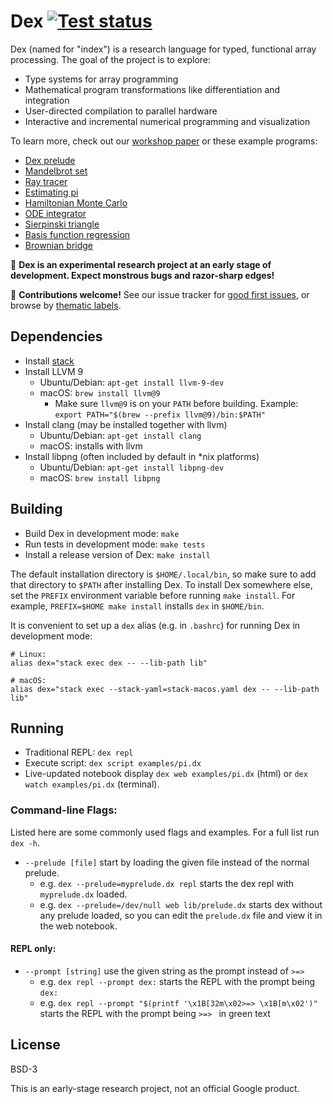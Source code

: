 # Dex [![Test status](https://github.com/google-research/dex-lang/workflows/Tests/badge.svg)](https://github.com/google-research/dex-lang/actions?query=workflow%3ATests)
Dex (named for "index") is a research language for typed, functional array
processing. The goal of the project is to explore:

  * Type systems for array programming
  * Mathematical program transformations like differentiation and integration
  * User-directed compilation to parallel hardware
  * Interactive and incremental numerical programming and visualization

To learn more, check out our
[workshop paper](https://openreview.net/pdf?id=rJxd7vsWPS)
or these example programs:

  * [Dex prelude](https://google-research.github.io/dex-lang/prelude.html)
  * [Mandelbrot set](https://google-research.github.io/dex-lang/examples/mandelbrot.html)
  * [Ray tracer](https://google-research.github.io/dex-lang/examples/raytrace.html)
  * [Estimating pi](https://google-research.github.io/dex-lang/examples/pi.html)
  * [Hamiltonian Monte Carlo](https://google-research.github.io/dex-lang/examples/mcmc.html)
  * [ODE integrator](https://google-research.github.io/dex-lang/examples/ode-integrator.html)
  * [Sierpinski triangle](https://google-research.github.io/dex-lang/examples/sierpinski.html)
  * [Basis function regression](https://google-research.github.io/dex-lang/examples/regression.html)
  * [Brownian bridge](https://google-research.github.io/dex-lang/examples/brownian_motion.html)

🚨 **Dex is an experimental research project at an early stage of
development. Expect monstrous bugs and razor-sharp edges!**

🤝 **Contributions welcome!** See our issue tracker for [good first issues](https://github.com/google-research/dex-lang/labels/good%20first%20issue), or browse by [thematic labels](https://github.com/google-research/dex-lang/labels).

## Dependencies

  * Install [stack](https://www.haskellstack.org)
  * Install LLVM 9
    * Ubuntu/Debian: `apt-get install llvm-9-dev`
    * macOS: `brew install llvm@9`
      * Make sure `llvm@9` is on your `PATH` before building. Example: `export PATH="$(brew --prefix llvm@9)/bin:$PATH"`
  * Install clang (may be installed together with llvm)
    * Ubuntu/Debian: `apt-get install clang`
    * macOS: installs with llvm
  * Install libpng (often included by default in *nix platforms)
    * Ubuntu/Debian: `apt-get install libpng-dev`
    * macOS: `brew install libpng`

## Building

 * Build Dex in development mode: `make`
 * Run tests in development mode: `make tests`
 * Install a release version of Dex: `make install`

The default installation directory is `$HOME/.local/bin`, so make sure to add
that directory to `$PATH` after installing Dex. To install Dex somewhere else,
set the `PREFIX` environment variable before running `make install`. For
example, `PREFIX=$HOME make install` installs `dex` in `$HOME/bin`.

It is convenient to set up a `dex` alias (e.g. in `.bashrc`) for running Dex in
development mode:

```console
# Linux:
alias dex="stack exec dex -- --lib-path lib"

# macOS:
alias dex="stack exec --stack-yaml=stack-macos.yaml dex -- --lib-path lib"
```

## Running

  * Traditional REPL: `dex repl`
  * Execute script: `dex script examples/pi.dx`
  * Live-updated notebook display `dex web examples/pi.dx` (html) or `dex watch
    examples/pi.dx` (terminal).
    
### Command-line Flags:
Listed here are some commonly used flags and examples.
For a full list run `dex -h`.

 - `--prelude [file]` start by loading the given file instead of the normal prelude.
     - e.g. `dex --prelude=myprelude.dx repl` starts the dex repl with `myprelude.dx` loaded.
     - e.g. `dex --prelude=/dev/null web lib/prelude.dx` starts dex without any prelude loaded, so you can edit the `prelude.dx` file and view it in the web notebook.

#### REPL only:
 - `--prompt [string]` use the given string as the prompt instead of `>=> `
    - e.g. `dex repl --prompt dex:` starts the REPL with the prompt being `dex:`
    - e.g. `dex repl --prompt "$(printf '\x1B[32m\x02>=> \x1B[m\x02')"` starts the REPL with the prompt being `>=> ` in green text

## License

BSD-3

This is an early-stage research project, not an official Google product.
